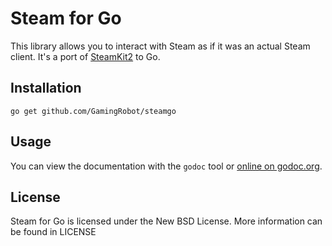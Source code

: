 Steam for Go
=======

This library allows you to interact with Steam as if it was an actual Steam client.
It's a port of [SteamKit2](https://github.com/SteamRE/SteamKit) to Go.

## Installation

    go get github.com/GamingRobot/steamgo

## Usage

You can view the documentation with the `godoc` tool or
[online on godoc.org](http://godoc.org/github.com/GamingRobot/steamgo).

## License

Steam for Go is licensed under the New BSD License. More information can be found in LICENSE

